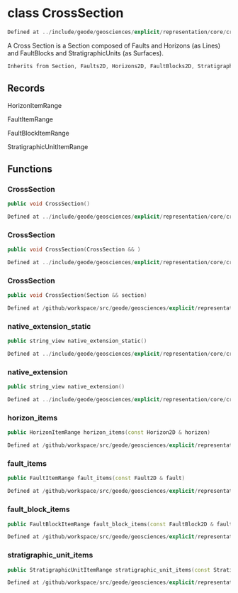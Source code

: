 # class CrossSection

```cpp
Defined at ../include/geode/geosciences/explicit/representation/core/cross_section.h#50
```

 A Cross Section is a Section composed of Faults and Horizons (as Lines) and FaultBlocks and StratigraphicUnits (as Surfaces).



```cpp
Inherits from Section, Faults2D, Horizons2D, FaultBlocks2D, StratigraphicUnits2D
```



## Records

HorizonItemRange

FaultItemRange

FaultBlockItemRange

StratigraphicUnitItemRange



## Functions

### CrossSection

```cpp
public void CrossSection()
```

```cpp
Defined at ../include/geode/geosciences/explicit/representation/core/cross_section.h#144
```

### CrossSection

```cpp
public void CrossSection(CrossSection && )
```

```cpp
Defined at ../include/geode/geosciences/explicit/representation/core/cross_section.h#145
```

### CrossSection

```cpp
public void CrossSection(Section && section)
```

```cpp
Defined at /github/workspace/src/geode/geosciences/explicit/representation/core/cross_section.cpp#186
```

### native_extension_static

```cpp
public string_view native_extension_static()
```

```cpp
Defined at ../include/geode/geosciences/explicit/representation/core/cross_section.h#148
```

### native_extension

```cpp
public string_view native_extension()
```

```cpp
Defined at ../include/geode/geosciences/explicit/representation/core/cross_section.h#153
```

### horizon_items

```cpp
public HorizonItemRange horizon_items(const Horizon2D & horizon)
```

```cpp
Defined at /github/workspace/src/geode/geosciences/explicit/representation/core/cross_section.cpp#60
```

### fault_items

```cpp
public FaultItemRange fault_items(const Fault2D & fault)
```

```cpp
Defined at /github/workspace/src/geode/geosciences/explicit/representation/core/cross_section.cpp#97
```

### fault_block_items

```cpp
public FaultBlockItemRange fault_block_items(const FaultBlock2D & fault_block)
```

```cpp
Defined at /github/workspace/src/geode/geosciences/explicit/representation/core/cross_section.cpp#137
```

### stratigraphic_unit_items

```cpp
public StratigraphicUnitItemRange stratigraphic_unit_items(const StratigraphicUnit2D & stratigraphic_unit)
```

```cpp
Defined at /github/workspace/src/geode/geosciences/explicit/representation/core/cross_section.cpp#179
```



